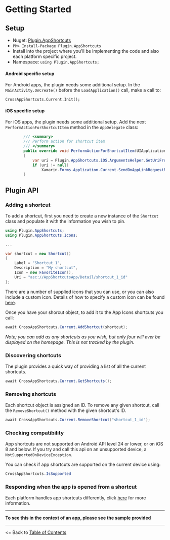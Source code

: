 # Getting Started

## Setup
* Nuget: [Plugin.AppShortcuts](http://www.nuget.org/packages/Plugin.AppShortcuts)
* `PM> Install-Package Plugin.AppShortcuts`
* Install into the project where you'll be implementing the code and also each platform specific project.
* Namespace: `using Plugin.AppShortcuts;`

#### Android specific setup
For Android apps, the plugin needs some additional setup. In the `MainActivity.OnCreate()` before the `LoadApplication()` call, make a call to:  

`CrossAppShortcuts.Current.Init();`

#### iOS specific setup
For iOS apps, the plugin needs some additional setup. Add the next `PerformActionForShortcutItem` method in the `AppDelegate` class:  

```csharp
        /// <summary>
        /// Perform action for shortcut item
        /// </summary>
        public override void PerformActionForShortcutItem(UIApplication application, UIApplicationShortcutItem shortcutItem, UIOperationHandler completionHandler)
        {
            var uri = Plugin.AppShortcuts.iOS.ArgumentsHelper.GetUriFromApplicationShortcutItem(shortcutItem);
            if (uri != null)
                Xamarin.Forms.Application.Current.SendOnAppLinkRequestReceived(uri);
        }

```


## Plugin API

### Adding a shortcut

To add a shortcut, first you need to create a new instance of the `Shortcut` class and populate it with the information you wish to pin.

```csharp
using Plugin.AppShortcuts;
using Plugin.AppShortcuts.Icons;

...

var shortcut = new Shortcut()
{
    Label = "Shortcut 1",
    Description = "My shortcut",
    Icon = new FavoriteIcon(),
    Uri = "asc://AppShortcutsApp/Detail/shortcut_1_id"
};
```

There are a number of supplied icons that you can use, or you can also include a custom icon. Details of how to specify a custom icon can be found [here](CustomIcons.md).

Once you have your shorcut object, to add it to the App Icons shortcuts you call:

```csharp
await CrossAppShortcuts.Current.AddShortcut(shortcut);
```

*Note; you can add as any shortcuts as you wish, but only four will ever be displayed on the homepage. This is not tracked by the plugin.*

### Discovering shortcuts
The plugin provides a quick way of providing a list of all the current shortcuts.

```csharp
await CrossAppShortcuts.Current.GetShortcuts();
```

### Removing shortcuts
Each shortcut object is assigned an ID. To remove any given shortcut, call the `RemoveShortcut()` method with the given shortcut's ID.

```csharp
await CrossAppShortcuts.Current.RemoveShortcut("shortcut_1_id");
``` 

### Checking compatibility
App shortcuts are not supported on Android API level 24 or lower, or on iOS 8 and below. If you try and call this api on an unsupported device, a `NotSupportedOnDeviceException`. 

You can check if app shortcuts are supported on the current device using:

```csharp
CrossAppShortcuts.IsSupported
```

### Responding when the app is opened from a shortcut

Each platform handles app shortcuts differently, click [here](Deeplinks.md) for more information.

---

**To see this in the context of an app, please see the [sample](https://github.com/adenearnshaw/AppShortcutsPlugin/tree/master/samples) provided**

---

<= Back to [Table of Contents](README.md)
